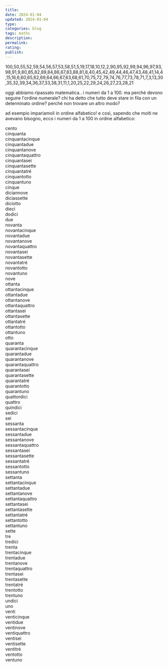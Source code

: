 ```yaml
---
title: 
date: 2024-01-04
updated: 2024-01-04
type: 
categories: blog
tags: maths
description: 
permalink: 
rating: 
publish: 
---
```


100,50,55,52,59,54,56,57,53,58,51,5,19,17,18,10,12,2,90,95,92,99,94,96,97,93,98,91,9,80,85,82,89,84,86,87,83,88,81,8,40,45,42,49,44,46,47,43,48,41,14,4,15,16,6,60,65,62,69,64,66,67,63,68,61,70,75,72,79,74,76,77,73,78,71,7,3,13,30,35,32,39,34,36,37,33,38,31,11,1,20,25,22,29,24,26,27,23,28,21

oggi abbiamo ripassato matematica.. i numeri da 1 a 100. ma perché devono seguire l'ordine numerale? chi ha detto che tutto deve stare in fila con un determinato ordine? perché non trovare un altro modo?

ad esempio impariamoli in ordine alfabetico! e così, sapendo che molti ne avevano bisogno, ecco i numeri da 1 a 100 in ordine alfabetico:
  
cento  
cinquanta  
cinquantacinque  
cinquantadue  
cinquantanove  
cinquantaquattro  
cinquantasei  
cinquantasette  
cinquantatré  
cinquantotto  
cinquantuno  
cinque  
diciannove  
diciassette  
diciotto  
dieci  
dodici  
due  
novanta  
novantacinque  
novantadue  
novantanove  
novantaquattro  
novantasei  
novantasette  
novantatré  
novantotto  
novantuno  
nove  
ottanta  
ottantacinque  
ottantadue  
ottantanove  
ottantaquattro  
ottantasei  
ottantasette  
ottantatré  
ottantotto  
ottantuno  
otto  
quaranta  
quarantacinque  
quarantadue  
quarantanove  
quarantaquattro  
quarantasei  
quarantasette  
quarantatré  
quarantotto  
quarantuno  
quattordici  
quattro  
quindici  
sedici  
sei  
sessanta  
sessantacinque  
sessantadue  
sessantanove  
sessantaquattro  
sessantasei  
sessantasette  
sessantatré  
sessantotto  
sessantuno  
settanta  
settantacinque  
settantadue  
settantanove  
settantaquattro  
settantasei  
settantasette  
settantatré  
settantotto  
settantuno  
sette  
tre  
tredici  
trenta  
trentacinque  
trentadue  
trentanove  
trentaquattro  
trentasei  
trentasette  
trentatré  
trentotto  
trentuno  
undici  
uno  
venti  
venticinque  
ventidue  
ventinove  
ventiquattro  
ventisei  
ventisette  
ventitré  
ventotto  
ventuno
